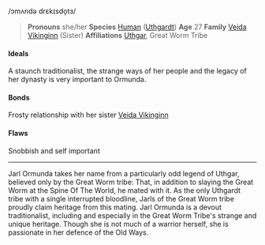 /ɔmʌndə drɛkɪsdo̞tɜ/

> **Pronouns** she/her
> **Species** [Human](../../Species/Homonid/Human.md) ([Uthgardt](../../index.md))
> **Age** 27
> **Family** [Veida Vikinginn](Veida%20Vikinginn.md) (Sister)
> **Affiliations** [Uthgar](../../Cosmology/Daemons/Apotheotes/Uthgar.md), Great Worm Tribe

#### Ideals
A staunch traditionalist, the strange ways of her people and the legacy of her dynasty is very important to Ormunda.

#### Bonds
Frosty relationship with her sister [Veida Vikinginn](Veida%20Vikinginn.md)

#### Flaws
Snobbish and self important

---

Jarl Ormunda takes her name from a particularly odd legend of Uthgar, believed only by the Great Worm tribe: That, in addition to slaying the Great Worm at the Spine Of The World, he mated with it. As the only Uthgardt tribe with a single interrupted bloodline, Jarls of the Great Worm tribe proudly claim heritage from this mating. Jarl Ormunda is a devout traditionalist, including and especially in the Great Worm Tribe's strange and unique heritage. Though she is not much of a warrior herself, she is passionate in her defence of the Old Ways.